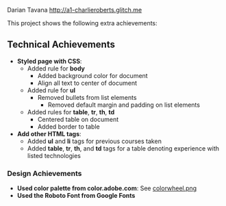 Darian Tavana
http://a1-charlieroberts.glitch.me

This project shows the following extra achievements:

## Technical Achievements

- **Styled page with CSS**:
  - Added rule for **body**
    - Added background color for document
    - Align all text to center of document
  - Added rule for **ul**
    - Removed bullets from list elements
      - Removed default margin and padding on list elements
  - Added rules for **table**, **tr**, **th**, **td**
    - Centered table on document
    - Added border to table
- **Add other HTML tags**:
  - Added **ul** and **li** tags for previous courses taken
  - Added **table**, **tr**, **th**, and **td** tags for a table denoting experience with listed technologies

### Design Achievements

- **Used color palette from color.adobe.com**: See [colorwheel.png](colorwheel.png)
- **Used the Roboto Font from Google Fonts**
